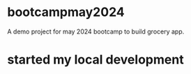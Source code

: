 # bootcampmay2024
A demo project for may 2024 bootcamp to build grocery app.
# started my local development